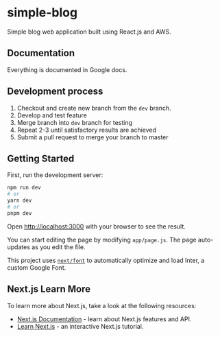 # simple-blog
Simple blog web application built using React.js and AWS.

## Documentation
Everything is documented in Google docs.

## Development process
1. Checkout and create new branch from the `dev` branch.
2. Develop and test feature
3. Merge branch into `dev` branch for testing
4. Repeat 2-3 until satisfactory results are achieved
5. Submit a pull request to merge your branch to master

## Getting Started

First, run the development server:

```bash
npm run dev
# or
yarn dev
# or
pnpm dev
```

Open [http://localhost:3000](http://localhost:3000) with your browser to see the result.

You can start editing the page by modifying `app/page.js`. The page auto-updates as you edit the file.

This project uses [`next/font`](https://nextjs.org/docs/basic-features/font-optimization) to automatically optimize and load Inter, a custom Google Font.

## Next.js Learn More

To learn more about Next.js, take a look at the following resources:

- [Next.js Documentation](https://nextjs.org/docs) - learn about Next.js features and API.
- [Learn Next.js](https://nextjs.org/learn) - an interactive Next.js tutorial.

